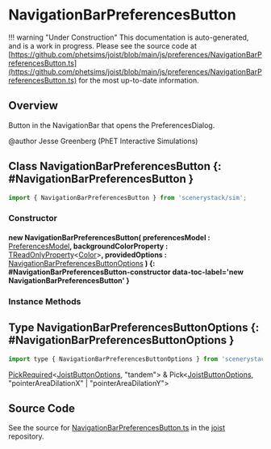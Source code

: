 # NavigationBarPreferencesButton

!!! warning "Under Construction"
    This documentation is auto-generated, and is a work in progress. Please see the source code at
    [https://github.com/phetsims/joist/blob/main/js/preferences/NavigationBarPreferencesButton.ts](https://github.com/phetsims/joist/blob/main/js/preferences/NavigationBarPreferencesButton.ts) for the most up-to-date information.

## Overview

Button in the NavigationBar that opens the PreferencesDialog.

@author Jesse Greenberg (PhET Interactive Simulations)

## Class NavigationBarPreferencesButton {: #NavigationBarPreferencesButton }


```js
import { NavigationBarPreferencesButton } from 'scenerystack/sim';
```
### Constructor

#### new NavigationBarPreferencesButton( preferencesModel : <span style="font-weight: 400;">[PreferencesModel](../sim/PreferencesModel.md)</span>, backgroundColorProperty : <span style="font-weight: 400;">[TReadOnlyProperty](../axon/TReadOnlyProperty.md)&lt;[Color](../scenery/Color.md)&gt;</span>, providedOptions : <span style="font-weight: 400;">[NavigationBarPreferencesButtonOptions](../sim/NavigationBarPreferencesButton.md#NavigationBarPreferencesButtonOptions)</span> ) {: #NavigationBarPreferencesButton-constructor data-toc-label='new NavigationBarPreferencesButton' }

### Instance Methods





## Type NavigationBarPreferencesButtonOptions {: #NavigationBarPreferencesButtonOptions }


```js
import type { NavigationBarPreferencesButtonOptions } from 'scenerystack/sim';
```


[PickRequired](../phet-core/PickRequired.md)&lt;[JoistButtonOptions](../joist/JoistButton.md#JoistButtonOptions), "tandem"&gt; &amp; Pick&lt;[JoistButtonOptions](../joist/JoistButton.md#JoistButtonOptions), "pointerAreaDilationX" | "pointerAreaDilationY"&gt;



## Source Code

See the source for [NavigationBarPreferencesButton.ts](https://github.com/phetsims/joist/blob/main/js/preferences/NavigationBarPreferencesButton.ts) in the [joist](https://github.com/phetsims/joist) repository.
